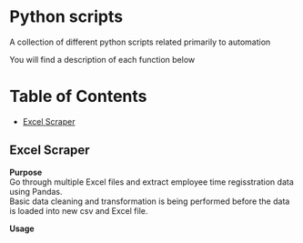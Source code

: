 # Python scripts
A collection of different python scripts related primarily to automation

You will find a description of each function below

# Table of Contents  
* [Excel Scraper](#Excel_Scraper)  
<a name="Excel_Scraper"/>




## Excel Scraper
**Purpose**  
Go through multiple Excel files and extract employee time regisstration data using Pandas.  
Basic data cleaning and transformation is being performed before the data is loaded
into new csv and Excel file.  

**Usage**    
```
```


